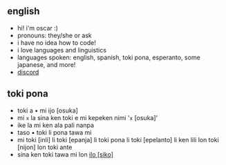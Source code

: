 ## english
- hi! i'm oscar :)
- pronouns: they/she or ask
- i have no idea how to code!
- i love languages and linguistics
- languages spoken: english, spanish, toki pona, esperanto, some japanese, and more!
- [discord](https://discordapp.com/users/925087088418885632)

## toki pona
- toki a • mi ijo [osuka]
- mi `x` la sina ken toki e mi kepeken nimi '`x` [osuka]'
- ike la mi ken ala pali nanpa
- taso • toki li pona tawa mi
- mi toki [inli] li toki [epanja] li toki pona li toki [epelanto] li ken lili lon toki [nijon] lon toki ante
- sina ken toki tawa mi lon [ilo [siko]](https://discordapp.com/users/925087088418885632)
